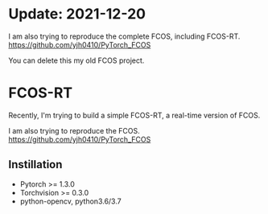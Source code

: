 # Update: 2021-12-20
I am also trying to reproduce the complete FCOS, including FCOS-RT.
https://github.com/yjh0410/PyTorch_FCOS
  
You can delete this my old FCOS project.

# FCOS-RT
Recently, I'm trying to build a simple FCOS-RT, a real-time version of FCOS.

I am also trying to reproduce the FCOS.
https://github.com/yjh0410/PyTorch_FCOS

## Instillation
- Pytorch >= 1.3.0
- Torchvision >= 0.3.0
- python-opencv, python3.6/3.7
